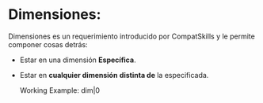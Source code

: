 # Dimensiones:

Dimensiones es un requerimiento introducido por CompatSkills y le permite componer cosas detrás:

- Estar en una dimensión **Específica**.
- Estar en **cualquier dimensión** **distinta de** la especificada.

    Working Example:
    dim|0